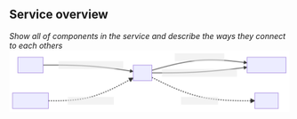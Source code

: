 ## Service overview
_Show all of components in the service and describe the ways they connect to each others_
![Service overview](assets/svg/overview.svg)
